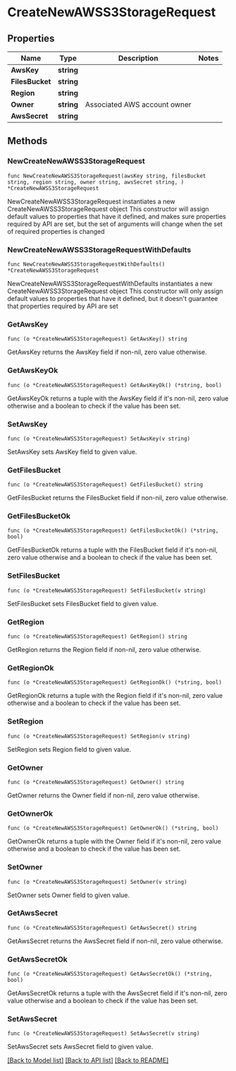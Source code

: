 # CreateNewAWSS3StorageRequest

## Properties

Name | Type | Description | Notes
------------ | ------------- | ------------- | -------------
**AwsKey** | **string** |  | 
**FilesBucket** | **string** |  | 
**Region** | **string** |  | 
**Owner** | **string** | Associated AWS account owner | 
**AwsSecret** | **string** |  | 

## Methods

### NewCreateNewAWSS3StorageRequest

`func NewCreateNewAWSS3StorageRequest(awsKey string, filesBucket string, region string, owner string, awsSecret string, ) *CreateNewAWSS3StorageRequest`

NewCreateNewAWSS3StorageRequest instantiates a new CreateNewAWSS3StorageRequest object
This constructor will assign default values to properties that have it defined,
and makes sure properties required by API are set, but the set of arguments
will change when the set of required properties is changed

### NewCreateNewAWSS3StorageRequestWithDefaults

`func NewCreateNewAWSS3StorageRequestWithDefaults() *CreateNewAWSS3StorageRequest`

NewCreateNewAWSS3StorageRequestWithDefaults instantiates a new CreateNewAWSS3StorageRequest object
This constructor will only assign default values to properties that have it defined,
but it doesn't guarantee that properties required by API are set

### GetAwsKey

`func (o *CreateNewAWSS3StorageRequest) GetAwsKey() string`

GetAwsKey returns the AwsKey field if non-nil, zero value otherwise.

### GetAwsKeyOk

`func (o *CreateNewAWSS3StorageRequest) GetAwsKeyOk() (*string, bool)`

GetAwsKeyOk returns a tuple with the AwsKey field if it's non-nil, zero value otherwise
and a boolean to check if the value has been set.

### SetAwsKey

`func (o *CreateNewAWSS3StorageRequest) SetAwsKey(v string)`

SetAwsKey sets AwsKey field to given value.


### GetFilesBucket

`func (o *CreateNewAWSS3StorageRequest) GetFilesBucket() string`

GetFilesBucket returns the FilesBucket field if non-nil, zero value otherwise.

### GetFilesBucketOk

`func (o *CreateNewAWSS3StorageRequest) GetFilesBucketOk() (*string, bool)`

GetFilesBucketOk returns a tuple with the FilesBucket field if it's non-nil, zero value otherwise
and a boolean to check if the value has been set.

### SetFilesBucket

`func (o *CreateNewAWSS3StorageRequest) SetFilesBucket(v string)`

SetFilesBucket sets FilesBucket field to given value.


### GetRegion

`func (o *CreateNewAWSS3StorageRequest) GetRegion() string`

GetRegion returns the Region field if non-nil, zero value otherwise.

### GetRegionOk

`func (o *CreateNewAWSS3StorageRequest) GetRegionOk() (*string, bool)`

GetRegionOk returns a tuple with the Region field if it's non-nil, zero value otherwise
and a boolean to check if the value has been set.

### SetRegion

`func (o *CreateNewAWSS3StorageRequest) SetRegion(v string)`

SetRegion sets Region field to given value.


### GetOwner

`func (o *CreateNewAWSS3StorageRequest) GetOwner() string`

GetOwner returns the Owner field if non-nil, zero value otherwise.

### GetOwnerOk

`func (o *CreateNewAWSS3StorageRequest) GetOwnerOk() (*string, bool)`

GetOwnerOk returns a tuple with the Owner field if it's non-nil, zero value otherwise
and a boolean to check if the value has been set.

### SetOwner

`func (o *CreateNewAWSS3StorageRequest) SetOwner(v string)`

SetOwner sets Owner field to given value.


### GetAwsSecret

`func (o *CreateNewAWSS3StorageRequest) GetAwsSecret() string`

GetAwsSecret returns the AwsSecret field if non-nil, zero value otherwise.

### GetAwsSecretOk

`func (o *CreateNewAWSS3StorageRequest) GetAwsSecretOk() (*string, bool)`

GetAwsSecretOk returns a tuple with the AwsSecret field if it's non-nil, zero value otherwise
and a boolean to check if the value has been set.

### SetAwsSecret

`func (o *CreateNewAWSS3StorageRequest) SetAwsSecret(v string)`

SetAwsSecret sets AwsSecret field to given value.



[[Back to Model list]](../README.md#documentation-for-models) [[Back to API list]](../README.md#documentation-for-api-endpoints) [[Back to README]](../README.md)


